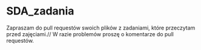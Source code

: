 # SDA_zadania
Zapraszam do pull requestów swoich plików z zadaniami, które przeczytam przed zajęciami.//
W razie problemów proszę o komentarze do pull requestów.
